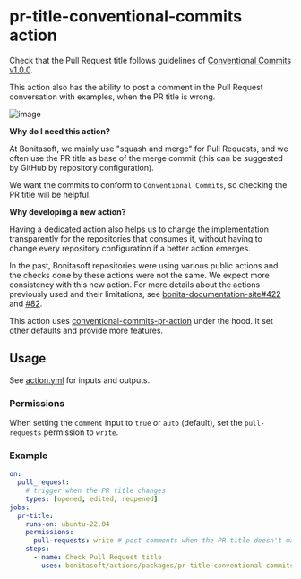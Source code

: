 # pr-title-conventional-commits action

Check that the Pull Request title follows guidelines of [Conventional Commits v1.0.0](https://www.conventionalcommits.org/en/v1.0.0/).

This action also has the ability to post a comment in the Pull Request conversation with examples, when the PR title is wrong.

![image](https://user-images.githubusercontent.com/12074633/108867820-91325700-75c3-11eb-8820-4b55abe01c35.png)

**Why do I need this action?**

At Bonitasoft, we mainly use "squash and merge" for Pull Requests, and we often use the PR title as base of the merge commit (this can be suggested by GitHub by repository configuration).

We want the commits to conform to `Conventional Commits`, so checking the PR title will be helpful.


**Why developing a new action?**

Having a dedicated action also helps us to change the implementation transparently for the repositories that consumes it, without having
to change every repository configuration if a better action emerges.

In the past, Bonitasoft repositories were using various public actions and the checks done by these actions were not the same. We expect more consistency with this new action.
For more details about the actions previously used and their limitations, see [bonita-documentation-site#422](https://github.com/bonitasoft/bonita-documentation-site/issues/422) and [#82](https://github.com/bonitasoft/actions/issues/82).

This action uses [conventional-commits-pr-action](https://github.com/jef/conventional-commits-pr-action) under the hood. It set other defaults and
provide more features.


## Usage

See [action.yml](./action.yml) for inputs and outputs.


### Permissions

When setting the `comment` input to `true` or `auto` (default), set the `pull-requests` permission to `write`.


### Example

```yaml
on:
  pull_request:
    # trigger when the PR title changes
    types: [opened, edited, reopened]
jobs:
  pr-title:
    runs-on: ubuntu-22.04
    permissions:
      pull-requests: write # post comments when the PR title doesn't match the "Conventional Commits" rules
    steps:
      - name: Check Pull Request title
        uses: bonitasoft/actions/packages/pr-title-conventional-commits@TAGNAME
```

